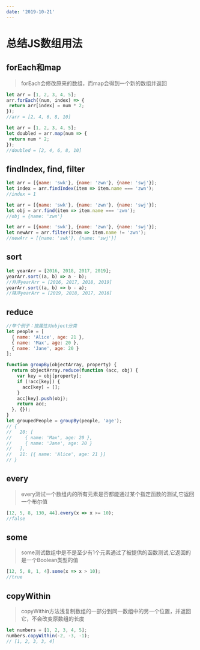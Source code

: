 ```yaml
---
date: '2019-10-21'
---
```


# 总结JS数组用法

## forEach和map

> forEach会修改原来的数组，而map会得到一个新的数组并返回

```javascript
let arr = [1, 2, 3, 4, 5];
arr.forEach((num, index) => {
 return arr[index] = num * 2;
});
//arr = [2, 4, 6, 8, 10]
```

```javascript
let arr = [1, 2, 3, 4, 5];
let doubled = arr.map(num => {
 return num * 2;
});
//doubled = [2, 4, 6, 8, 10]
```

## findIndex, find, filter

```javascript
let arr = [{name: 'swk'}, {name: 'zwn'}, {name: 'swj'}];
let index = arr.findIndex(item => item.name === 'zwn');
//index = 1
```

``` javascript
let arr = [{name: 'swk'}, {name: 'zwn'}, {name: 'swj'}];
let obj = arr.find(item => item.name === 'zwn');
//obj = {name: 'zwn'}
```

``` javascript
let arr = [{name: 'swk'}, {name: 'zwn'}, {name: 'swj'}];
let newArr = arr.filter(item => item.name != 'zwn');
//newArr = [{name: 'swk'}, {name: 'swj'}]
```

## sort

```javascript
let yearArr = [2016, 2018, 2017, 2019];
yearArr.sort((a, b) => a - b);
//升序yearArr = [2016, 2017, 2018, 2019]
yearArr.sort((a, b) => b - a);
//降序yearArr = [2019, 2018, 2017, 2016]
```

## reduce

```javascript
//举个例子：按属性对object分类
let people = [
  { name: 'Alice', age: 21 },
  { name: 'Max', age: 20 },
  { name: 'Jane', age: 20 }
];

function groupBy(objectArray, property) {
  return objectArray.reduce(function (acc, obj) {
    var key = obj[property];
    if (!acc[key]) {
      acc[key] = [];
    }
    acc[key].push(obj);
    return acc;
  }, {});
}
let groupedPeople = groupBy(people, 'age');
// { 
//   20: [
//     { name: 'Max', age: 20 }, 
//     { name: 'Jane', age: 20 }
//   ], 
//   21: [{ name: 'Alice', age: 21 }] 
// }
```

## every

>every测试一个数组内的所有元素是否都能通过某个指定函数的测试,它返回一个布尔值

```javascript
[12, 5, 8, 130, 44].every(x => x >= 10); 
//false
```

## some

>some测试数组中是不是至少有1个元素通过了被提供的函数测试,它返回的是一个Boolean类型的值

```javascript
[12, 5, 8, 1, 4].some(x => x > 10);
//true
```

## copyWithin

>copyWithin方法浅复制数组的一部分到同一数组中的另一个位置，并返回它，不会改变原数组的长度

```javascript
let numbers = [1, 2, 3, 4, 5];
numbers.copyWithin(-2, -3, -1);
// [1, 2, 3, 3, 4]
```
